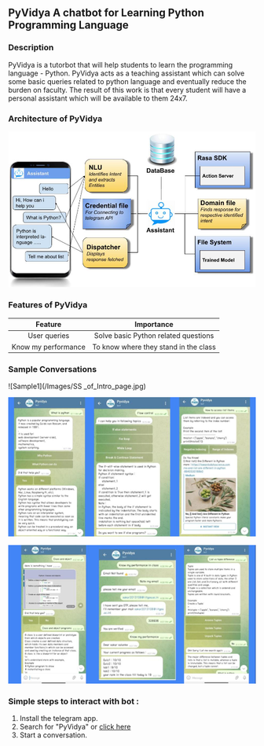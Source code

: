 ## PyVidya A chatbot for Learning Python Programming Language

<!--- You can use the [editor on GitHub](https://github.com/sakariitg/PyVidya.github.io/edit/gh-pages/index.md) to maintain and preview the content for your website in Markdown files.

Whenever you commit to this repository, GitHub Pages will run [Jekyll](https://jekyllrb.com/) to rebuild the pages in your site, from the content in your Markdown files. --->
### Description 

PyVidya is a tutorbot that will help students to learn
the programming language - Python. PyVidya acts as a teaching assistant which
can solve some basic queries related to python language and eventually reduce the
burden on faculty. The result of this work is that every student will have a personal
assistant which will be available to them 24x7.

### Architecture of PyVidya

<!--- <img src="/Images/PyVidya_Architecture.jpg" alt="hi" class="inline"/> --->
![Architecture of PyVidya](/Images/PyVidya_Architecture.jpg)

<!--- Markdown is a lightweight and easy-to-use syntax for styling your writing. It includes conventions for

```markdown
Syntax highlighted code block

# Header 1
## Header 2
### Header 3

- Bulleted
- List

1. Numbered
2. List

**Bold** and _Italic_ and `Code` text

[Link](url) and ![Image](src)
```

For more details see [Basic writing and formatting syntax](https://docs.github.com/en/github/writing-on-github/getting-started-with-writing-and-formatting-on-github/basic-writing-and-formatting-syntax).
--->

<!--- ### Jekyll Themes

Your Pages site will use the layout and styles from the Jekyll theme you have selected in your [repository settings](https://github.com/sakariitg/PyVidya.github.io/settings/pages). The name of this theme is saved in the Jekyll `_config.yml` configuration file.

### Support or Contact

Having trouble with Pages? Check out our [documentation](https://docs.github.com/categories/github-pages-basics/) or [contact support](https://support.github.com/contact) and we’ll help you sort it out. --->

### Features of PyVidya
| Feature | Importance |
| :----------: | :----------: |
| User queries | Solve basic Python related  questions |
| Know my performance | To know where they stand in the class |


### Sample Conversations
<!--- <p align="center">
<img src="/Images/SS _of_Intro_page.jpg" alt="hi" align="center" class="inline"/> 
</p> --->

<!--- ![Sample1](/Images/SS _of_Intro_page.jpg) --->
![Sample1](/Images/SS _of_Intro_page.jpg)

<!--- <p align="center">
<img src="/Images/SS_of_Pyvidya2.jpg" alt="hi" class="inline"/> 
</p> --->
![Sample2](/Images/SS_of_Pyvidya2.jpg)

<!--- <p align="center"> 
<img src="/Images/SS_of_PyVidya3.jpg" alt="hi" class="inline"/> 
</p> --->
![Sample3](/Images/SS_of_PyVidya3.jpg)


### Simple steps to interact with bot :

1. Install the telegram app.
2. Search for "PyVidya" or [click here](https://t.me/Python_tutorbot)
3. Start a conversation.
